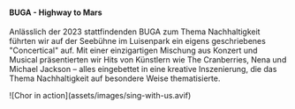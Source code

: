 <div class="grid impressions">
<div markdown="1" class="cell cell--12 cell--lg-6">

#### BUGA - Highway to Mars

Anlässlich der 2023 stattfindenden BUGA zum Thema Nachhaltigkeit führten wir auf der Seebühne im Luisenpark ein eigens geschriebenes "Concertical" auf. Mit einer einzigartigen Mischung aus Konzert und Musical präsentierten wir Hits von Künstlern wie The Cranberries, Nena und Michael Jackson – alles eingebettet in eine kreative Inszenierung, die das Thema Nachhaltigkeit auf besondere Weise thematisierte.

</div>

<div markdown="1" class="cell cell--12 cell--lg-6">
![Chor in action](assets/images/sing-with-us.avif)
</div>

</div>
